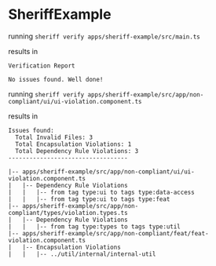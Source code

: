 # SheriffExample

running `sheriff verify apps/sheriff-example/src/main.ts`

results in
```
Verification Report

No issues found. Well done!
```

running `sheriff verify apps/sheriff-example/src/app/non-compliant/ui/ui-violation.component.ts
`

results in
```
Issues found:
  Total Invalid Files: 3
  Total Encapsulation Violations: 1
  Total Dependency Rule Violations: 3
----------------------------------

|-- apps/sheriff-example/src/app/non-compliant/ui/ui-violation.component.ts
|   |-- Dependency Rule Violations
|   |   |-- from tag type:ui to tags type:data-access
|   |   |-- from tag type:ui to tags type:feat
|-- apps/sheriff-example/src/app/non-compliant/types/violation.types.ts
|   |-- Dependency Rule Violations
|   |   |-- from tag type:types to tags type:util
|-- apps/sheriff-example/src/app/non-compliant/feat/feat-violation.component.ts
|   |-- Encapsulation Violations
|   |   |-- ../util/internal/internal-util
```
